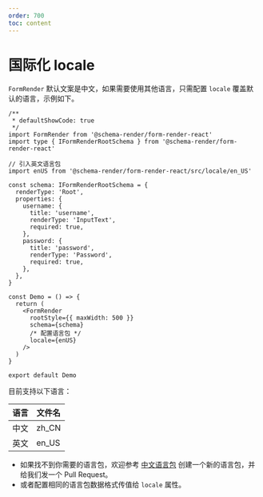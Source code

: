 ```yaml
---
order: 700
toc: content
---
```


# 国际化 locale

`FormRender` 默认文案是中文，如果需要使用其他语言，只需配置 `locale` 覆盖默认的语言，示例如下。

```tsx
/**
 * defaultShowCode: true
 */
import FormRender from '@schema-render/form-render-react'
import type { IFormRenderRootSchema } from '@schema-render/form-render-react'

// 引入英文语言包
import enUS from '@schema-render/form-render-react/src/locale/en_US'

const schema: IFormRenderRootSchema = {
  renderType: 'Root',
  properties: {
    username: {
      title: 'username',
      renderType: 'InputText',
      required: true,
    },
    password: {
      title: 'password',
      renderType: 'Password',
      required: true,
    },
  },
}

const Demo = () => {
  return (
    <FormRender
      rootStyle={{ maxWidth: 500 }}
      schema={schema}
      /* 配置语言包 */
      locale={enUS}
    />
  )
}

export default Demo
```

目前支持以下语言：

| **语言** | **文件名** |
| -------- | ---------- |
| 中文     | zh_CN      |
| 英文     | en_US      |

- 如果找不到你需要的语言包，欢迎参考 [中文语言包](https://github.com/Barrior/schema-render/tree/main/packages/form-render-react/src/locale/zh_CN.ts) 创建一个新的语言包，并给我们发一个 Pull Request。
- 或者配置相同的语言包数据格式传值给 `locale` 属性。

